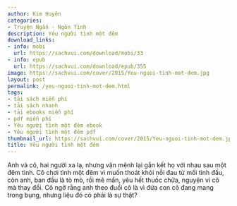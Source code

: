 ```yaml
---
author: Kim Huyên
categories:
- Truyện Ngắn - Ngôn Tình
description: Yêu người tình một đêm
download_links:
- info: mobi
  url: https://sachvui.com/download/mobi/33
- info: epub
  url: https://sachvui.com/download/epub/355
image: https://sachvui.com/cover/2015/Yeu-nguoi-tinh-mot-dem.jpg
layout: post
permalink: /yeu-nguoi-tinh-mot-dem.html
tags:
- tải sách miễn phí
- tải sách nhanh
- tải ebooks miễn phí
- pdf miễn phí
- Yêu người tình một đêm ebook
- Yêu người tình một đêm pdf
thumbnail_url: https://sachvui.com/cover/2015/Yeu-nguoi-tinh-mot-dem.jpg
title: Yêu người tình một đêm
---
```


 <div class="item-desc text-justify"> Anh và cô, hai người xa lạ, nhưng vận mệnh lại gắn kết họ với nhau sau một đêm tình. Cô chơi tình một đêm vì muốn thoát khỏi nỗi đau từ mối tình đầu, còn anh, ban đầu là tò mò, rồi mê mẩn, yêu hết thuốc chữa, nguyện vì cô mà thay đổi. Cô ngỡ rằng anh theo đuổi cô là vì đứa con cô đang mang trong bụng, nhưng liệu đó có phải là sự thật? </div>